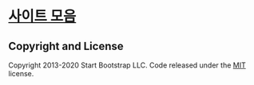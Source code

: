 # [사이트 모음](https://pipe-down.github.io/websurf_pages/)


## Copyright and License

Copyright 2013-2020 Start Bootstrap LLC. Code released under the [MIT](https://github.com/StartBootstrap/startbootstrap-simple-sidebar/blob/gh-pages/LICENSE) license.
